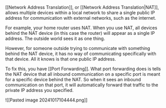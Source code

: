 
[[Network Address Translation]], or [[Network Address Translation|NAT]], allows multiple devices within a local network to share a single public IP address for communication with external networks, such as the internet.

For example, your home router uses NAT.
When you use NAT, all devices behind the NAT device (in this case the router) will appear as a single IP address. The outside world sees it as one thing.

However, for someone outside trying to communicate with something behind the NAT device, it has no way of communicating specifically with that device. All it knows is that one public IP address.

To fix this, you have [[Port Forwarding]]. What port forwarding does is tells the NAT device that all inbound communication on a specific port is meant for a specific device behind the NAT. So when it sees an inbound communication on that port, it will automatically forward that traffic to the private IP address you specified.


![[Pasted image 20241017104444.png]]
